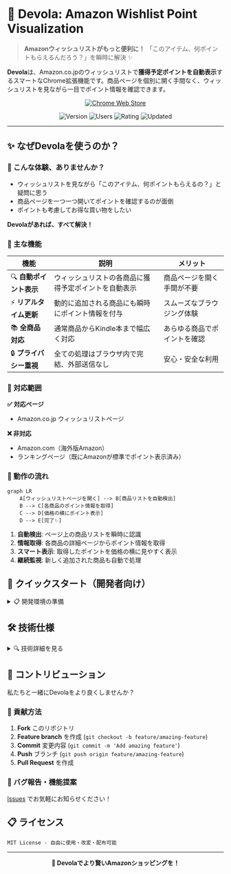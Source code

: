 # 🎁 Devola: Amazon Wishlist Point Visualization

> **Amazonウィッシュリストがもっと便利に！**
> 「このアイテム、何ポイントもらえるんだろう？」を瞬時に解決 ✨

**Devola**は、Amazon.co.jpのウィッシュリストで**獲得予定ポイントを自動表示**するスマートなChrome拡張機能です。商品ページを個別に開く手間なく、ウィッシュリストを見ながら一目でポイント情報を確認できます。

<div align="center">

[![Chrome Web Store](https://img.shields.io/badge/Chrome_Web_Store-4285F4?style=for-the-badge&logo=google-chrome&logoColor=white)](https://chrome.google.com/webstore/detail/devola-amazon-wishlist-po/khfjbdbepipkeecalhcpcnhkdfedkcki?hl=ja&authuser=0)

![Version](https://img.shields.io/chrome-web-store/v/khfjbdbepipkeecalhcpcnhkdfedkcki?style=flat-square&color=green) ![Users](https://img.shields.io/chrome-web-store/users/khfjbdbepipkeecalhcpcnhkdfedkcki?style=flat-square&color=blue) ![Rating](https://img.shields.io/chrome-web-store/rating/khfjbdbepipkeecalhcpcnhkdfedkcki?style=flat-square&color=yellow) ![Updated](https://img.shields.io/chrome-web-store/last-updated/khfjbdbepipkeecalhcpcnhkdfedkcki?style=flat-square&color=purple)

</div>

---

## ✨ なぜDevolaを使うのか？

### 🚀 こんな体験、ありませんか？
- ウィッシュリストを見ながら「このアイテム、何ポイントもらえるの？」と疑問に思う
- 商品ページを一つ一つ開いてポイントを確認するのが面倒
- ポイントも考慮してお得な買い物をしたい

**Devolaがあれば、すべて解決！**

### 🎯 主な機能

| 機能 | 説明 | メリット |
|------|------|----------|
| 🔍 **自動ポイント表示** | ウィッシュリストの各商品に獲得予定ポイントを自動表示 | 商品ページを開く手間が不要 |
| ⚡ **リアルタイム更新** | 動的に追加される商品にも瞬時にポイント情報を付与 | スムーズなブラウジング体験 |
| 📚 **全商品対応** | 通常商品からKindle本まで幅広く対応 | あらゆる商品でポイントを確認 |
| 🔒 **プライバシー重視** | 全ての処理はブラウザ内で完結、外部送信なし | 安心・安全な利用 |

### 🎯 対応範囲

**✅ 対応ページ**
- Amazon.co.jp ウィッシュリストページ

**❌ 非対応**
- Amazon.com（海外版Amazon）
- ランキングページ（既にAmazonが標準でポイント表示済み）

### 🔧 動作の流れ

```mermaid
graph LR
    A[ウィッシュリストページを開く] --> B[商品リストを自動検出]
    B --> C[各商品のポイント情報を取得]
    C --> D[価格の横にポイント表示]
    D --> E[完了✨]
```

1. **自動検出**: ページ上の商品リストを瞬時に認識
2. **情報取得**: 各商品の詳細ページからポイント情報を取得
3. **スマート表示**: 取得したポイントを価格の横に見やすく表示
4. **継続監視**: 新しく追加された商品も自動で処理

## 🚀 クイックスタート（開発者向け）

<details>
<summary>📋 開発環境の準備</summary>

### 必要な環境
- **Node.js** 18+
- **pnpm** (推奨) または npm
- **Git**

### ⚡ セットアップ手順

```bash
# 1. リポジトリをクローン
git clone git@github.com:big-mon/amazon-wishlist-pointgetter.git
cd amazon-wishlist-pointgetter

# 2. 依存関係をインストール
pnpm install

# 3. 開発ビルド実行
pnpm dev
```

### 🎛️ 利用可能なコマンド

| コマンド | 説明 | 用途 |
|----------|------|------|
| `pnpm dev` | 開発ビルド（ソースマップ付き） | 開発時 |
| `pnpm build` | 本番ビルド（最適化済み） | リリース時 |
| `pnpm watch` | ファイル監視モード | 開発時の自動ビルド |
| `pnpm type-check` | TypeScript型チェック | コード品質確認 |
| `pnpm clean` | ビルドファイル削除 | クリーンアップ |

### 🔧 Chrome拡張機能として読み込み

1. **Chrome拡張機能ページを開く**: `chrome://extensions/`
2. **デベロッパーモードを有効化**
3. **「パッケージ化されていない拡張機能を読み込む」** をクリック
4. **`/dist` フォルダを選択**

</details>

## 🛠️ 技術仕様

<details>
<summary>🔍 技術詳細を見る</summary>

### 🧰 技術スタック
- **言語**: TypeScript 5.7+
- **ビルドツール**: Webpack 5.99+
- **パッケージマネージャー**: pnpm
- **ターゲット**: ES2022
- **Chrome拡張**: Manifest V3

### 📁 プロジェクト構造
```
📦 amazon-wishlist-pointgetter
├── 📂 src/
│   ├── 📄 index.ts          # エントリーポイント
│   ├── 📄 wishlist.ts       # ウィッシュリスト処理ロジック
│   └── 📄 util.ts           # ポイント取得・解析ユーティリティ
├── 📂 public/
│   ├── 📄 manifest.json     # Chrome拡張マニフェスト
│   ├── 📂 _locales/         # 多言語対応ファイル
│   └── 📂 images/           # アイコン画像
├── 📂 dist/                 # ビルド成果物（自動生成）
└── 📄 webpack.config.js     # Webpack設定
```

### 🎯 技術的なポイント

**🔍 ポイント取得戦略**
複数のCSSセレクターでAmazonの様々な商品タイプに対応：
- **通常商品**: `#addToCart #pointsInsideBuyBox_feature_div span.a-color-price`
- **Kindle商品**: `.loyalty-points .a-align-bottom`, `.ebooks-aip-points-label .a-color-price`

**⚡ パフォーマンス最適化**
- `IntersectionObserver`による効率的な要素監視
- `MutationObserver`で動的コンテンツの自動検出
- WeakMapによるメモリ効率的な重複処理防止

</details>

## 🤝 コントリビューション

私たちと一緒にDevolaをより良くしませんか？

### 🌟 貢献方法
1. **Fork** このリポジトリ
2. **Feature branch** を作成 (`git checkout -b feature/amazing-feature`)
3. **Commit** 変更内容 (`git commit -m 'Add amazing feature'`)
4. **Push** ブランチ (`git push origin feature/amazing-feature`)
5. **Pull Request** を作成

### 🐛 バグ報告・機能提案
[Issues](https://github.com/big-mon/amazon-wishlist-pointgetter/issues) でお気軽にお知らせください！

## 📋 ライセンス

```
MIT License - 自由に使用・改変・配布可能
```

---

<div align="center">

**🎉 Devolaでより賢いAmazonショッピングを！**

</div>
